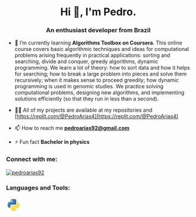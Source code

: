 <h1 align="center">Hi 👋, I'm Pedro.</h1>
<h3 align="center">An enthusiast developer from Brazil</h3>

- 🌱 I’m currently learning **Algorithms Toolbox on Coursera**. This online course covers basic algorithmic techniques and ideas for computational problems arising frequently in practical applications: sorting and searching, divide and conquer, greedy algorithms, dynamic programming. We learn a lot of theory: how to sort data and how it helps for searching; how to break a large problem into pieces and solve them recursively; when it makes sense to proceed greedily; how dynamic programming is used in genomic studies. We practice solving computational problems, designing new algorithms, and implementing solutions efficiently (so that they run in less than a second).

- 👨‍💻 All of my projects are available at my repositories and [https://replit.com/@PedroArias4](https://replit.com/@PedroArias4)

- 📫 How to reach me **pedroarias92@gmail.com**

- ⚡ Fun fact **Bachelor in physics**

<h3 align="left">Connect with me:</h3>
<p align="left">
<a href="https://linkedin.com/in/pedroarias92" target="blank"><img align="center" src="https://raw.githubusercontent.com/rahuldkjain/github-profile-readme-generator/master/src/images/icons/Social/linked-in-alt.svg" alt="pedroarias92" height="30" width="40" /></a>
</p>

<h3 align="left">Languages and Tools:</h3>
<p align="left"> <a href="https://www.python.org" target="_blank" rel="noreferrer"> <img src="https://raw.githubusercontent.com/devicons/devicon/master/icons/python/python-original.svg" alt="python" width="40" height="40"/> </a> </p>
